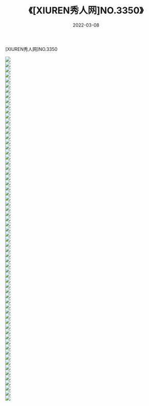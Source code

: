 ﻿---
layout: post
title:  《[XIUREN秀人网]NO.3350》
date:   2022-03-08
img: http://img.660000.xyz/Sharelink/秀人网/秀人网第04部分/[XIUREN秀人网]NO.3350/000.jpg
categories: [美女, 清纯, 唯美]
---

[XIUREN秀人网]NO.3350

 ![](http://img.660000.xyz/Sharelink/秀人网/秀人网第04部分/[XIUREN秀人网]NO.3350/001.jpg) <br>![](http://img.660000.xyz/Sharelink/秀人网/秀人网第04部分/[XIUREN秀人网]NO.3350/002.jpg) <br>![](http://img.660000.xyz/Sharelink/秀人网/秀人网第04部分/[XIUREN秀人网]NO.3350/003.jpg) <br>![](http://img.660000.xyz/Sharelink/秀人网/秀人网第04部分/[XIUREN秀人网]NO.3350/004.jpg) <br>![](http://img.660000.xyz/Sharelink/秀人网/秀人网第04部分/[XIUREN秀人网]NO.3350/005.jpg) <br>![](http://img.660000.xyz/Sharelink/秀人网/秀人网第04部分/[XIUREN秀人网]NO.3350/006.jpg) <br>![](http://img.660000.xyz/Sharelink/秀人网/秀人网第04部分/[XIUREN秀人网]NO.3350/007.jpg) <br>![](http://img.660000.xyz/Sharelink/秀人网/秀人网第04部分/[XIUREN秀人网]NO.3350/008.jpg) <br>![](http://img.660000.xyz/Sharelink/秀人网/秀人网第04部分/[XIUREN秀人网]NO.3350/009.jpg) <br>![](http://img.660000.xyz/Sharelink/秀人网/秀人网第04部分/[XIUREN秀人网]NO.3350/010.jpg) <br>![](http://img.660000.xyz/Sharelink/秀人网/秀人网第04部分/[XIUREN秀人网]NO.3350/011.jpg) <br>![](http://img.660000.xyz/Sharelink/秀人网/秀人网第04部分/[XIUREN秀人网]NO.3350/012.jpg) <br>![](http://img.660000.xyz/Sharelink/秀人网/秀人网第04部分/[XIUREN秀人网]NO.3350/013.jpg) <br>![](http://img.660000.xyz/Sharelink/秀人网/秀人网第04部分/[XIUREN秀人网]NO.3350/014.jpg) <br>![](http://img.660000.xyz/Sharelink/秀人网/秀人网第04部分/[XIUREN秀人网]NO.3350/015.jpg) <br>![](http://img.660000.xyz/Sharelink/秀人网/秀人网第04部分/[XIUREN秀人网]NO.3350/016.jpg) <br>![](http://img.660000.xyz/Sharelink/秀人网/秀人网第04部分/[XIUREN秀人网]NO.3350/017.jpg) <br>![](http://img.660000.xyz/Sharelink/秀人网/秀人网第04部分/[XIUREN秀人网]NO.3350/018.jpg) <br>![](http://img.660000.xyz/Sharelink/秀人网/秀人网第04部分/[XIUREN秀人网]NO.3350/019.jpg) <br>![](http://img.660000.xyz/Sharelink/秀人网/秀人网第04部分/[XIUREN秀人网]NO.3350/020.jpg) <br>![](http://img.660000.xyz/Sharelink/秀人网/秀人网第04部分/[XIUREN秀人网]NO.3350/021.jpg) <br>![](http://img.660000.xyz/Sharelink/秀人网/秀人网第04部分/[XIUREN秀人网]NO.3350/022.jpg) <br>![](http://img.660000.xyz/Sharelink/秀人网/秀人网第04部分/[XIUREN秀人网]NO.3350/023.jpg) <br>![](http://img.660000.xyz/Sharelink/秀人网/秀人网第04部分/[XIUREN秀人网]NO.3350/024.jpg) <br>![](http://img.660000.xyz/Sharelink/秀人网/秀人网第04部分/[XIUREN秀人网]NO.3350/025.jpg) <br>![](http://img.660000.xyz/Sharelink/秀人网/秀人网第04部分/[XIUREN秀人网]NO.3350/026.jpg) <br>![](http://img.660000.xyz/Sharelink/秀人网/秀人网第04部分/[XIUREN秀人网]NO.3350/027.jpg) <br>![](http://img.660000.xyz/Sharelink/秀人网/秀人网第04部分/[XIUREN秀人网]NO.3350/028.jpg) <br>![](http://img.660000.xyz/Sharelink/秀人网/秀人网第04部分/[XIUREN秀人网]NO.3350/029.jpg) <br>![](http://img.660000.xyz/Sharelink/秀人网/秀人网第04部分/[XIUREN秀人网]NO.3350/030.jpg) <br>![](http://img.660000.xyz/Sharelink/秀人网/秀人网第04部分/[XIUREN秀人网]NO.3350/031.jpg) <br>![](http://img.660000.xyz/Sharelink/秀人网/秀人网第04部分/[XIUREN秀人网]NO.3350/032.jpg) <br>![](http://img.660000.xyz/Sharelink/秀人网/秀人网第04部分/[XIUREN秀人网]NO.3350/033.jpg) <br>![](http://img.660000.xyz/Sharelink/秀人网/秀人网第04部分/[XIUREN秀人网]NO.3350/034.jpg) <br>![](http://img.660000.xyz/Sharelink/秀人网/秀人网第04部分/[XIUREN秀人网]NO.3350/035.jpg) <br>![](http://img.660000.xyz/Sharelink/秀人网/秀人网第04部分/[XIUREN秀人网]NO.3350/036.jpg) <br>![](http://img.660000.xyz/Sharelink/秀人网/秀人网第04部分/[XIUREN秀人网]NO.3350/037.jpg) <br>![](http://img.660000.xyz/Sharelink/秀人网/秀人网第04部分/[XIUREN秀人网]NO.3350/038.jpg) <br>![](http://img.660000.xyz/Sharelink/秀人网/秀人网第04部分/[XIUREN秀人网]NO.3350/039.jpg) <br>![](http://img.660000.xyz/Sharelink/秀人网/秀人网第04部分/[XIUREN秀人网]NO.3350/040.jpg) <br>![](http://img.660000.xyz/Sharelink/秀人网/秀人网第04部分/[XIUREN秀人网]NO.3350/041.jpg) <br>![](http://img.660000.xyz/Sharelink/秀人网/秀人网第04部分/[XIUREN秀人网]NO.3350/042.jpg) <br>![](http://img.660000.xyz/Sharelink/秀人网/秀人网第04部分/[XIUREN秀人网]NO.3350/043.jpg) <br>![](http://img.660000.xyz/Sharelink/秀人网/秀人网第04部分/[XIUREN秀人网]NO.3350/044.jpg) <br>![](http://img.660000.xyz/Sharelink/秀人网/秀人网第04部分/[XIUREN秀人网]NO.3350/045.jpg) <br>![](http://img.660000.xyz/Sharelink/秀人网/秀人网第04部分/[XIUREN秀人网]NO.3350/046.jpg) <br>![](http://img.660000.xyz/Sharelink/秀人网/秀人网第04部分/[XIUREN秀人网]NO.3350/047.jpg) <br>![](http://img.660000.xyz/Sharelink/秀人网/秀人网第04部分/[XIUREN秀人网]NO.3350/048.jpg) <br>![](http://img.660000.xyz/Sharelink/秀人网/秀人网第04部分/[XIUREN秀人网]NO.3350/049.jpg) <br>![](http://img.660000.xyz/Sharelink/秀人网/秀人网第04部分/[XIUREN秀人网]NO.3350/050.jpg) <br>![](http://img.660000.xyz/Sharelink/秀人网/秀人网第04部分/[XIUREN秀人网]NO.3350/051.jpg) <br>![](http://img.660000.xyz/Sharelink/秀人网/秀人网第04部分/[XIUREN秀人网]NO.3350/052.jpg) <br>![](http://img.660000.xyz/Sharelink/秀人网/秀人网第04部分/[XIUREN秀人网]NO.3350/053.jpg) <br>![](http://img.660000.xyz/Sharelink/秀人网/秀人网第04部分/[XIUREN秀人网]NO.3350/054.jpg) <br>![](http://img.660000.xyz/Sharelink/秀人网/秀人网第04部分/[XIUREN秀人网]NO.3350/055.jpg) <br>![](http://img.660000.xyz/Sharelink/秀人网/秀人网第04部分/[XIUREN秀人网]NO.3350/056.jpg) <br>![](http://img.660000.xyz/Sharelink/秀人网/秀人网第04部分/[XIUREN秀人网]NO.3350/057.jpg) <br>![](http://img.660000.xyz/Sharelink/秀人网/秀人网第04部分/[XIUREN秀人网]NO.3350/058.jpg) <br>![](http://img.660000.xyz/Sharelink/秀人网/秀人网第04部分/[XIUREN秀人网]NO.3350/059.jpg) <br>![](http://img.660000.xyz/Sharelink/秀人网/秀人网第04部分/[XIUREN秀人网]NO.3350/060.jpg) <br>![](http://img.660000.xyz/Sharelink/秀人网/秀人网第04部分/[XIUREN秀人网]NO.3350/061.jpg) <br>![](http://img.660000.xyz/Sharelink/秀人网/秀人网第04部分/[XIUREN秀人网]NO.3350/062.jpg) <br>![](http://img.660000.xyz/Sharelink/秀人网/秀人网第04部分/[XIUREN秀人网]NO.3350/063.jpg) <br>![](http://img.660000.xyz/Sharelink/秀人网/秀人网第04部分/[XIUREN秀人网]NO.3350/064.jpg) <br>![](http://img.660000.xyz/Sharelink/秀人网/秀人网第04部分/[XIUREN秀人网]NO.3350/065.jpg) <br>![](http://img.660000.xyz/Sharelink/秀人网/秀人网第04部分/[XIUREN秀人网]NO.3350/066.jpg) <br>![](http://img.660000.xyz/Sharelink/秀人网/秀人网第04部分/[XIUREN秀人网]NO.3350/067.jpg) <br>